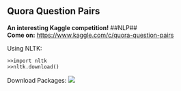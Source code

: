 ##  Quora Question Pairs  ##
**An interesting Kaggle competition!**  ##NLP##   
**Come on:** https://www.kaggle.com/c/quora-question-pairs

Using NLTK:

    >>import nltk
    >>nltk.download()

Download Packages:
![](http://i.imgur.com/eDo1rf9.png)

